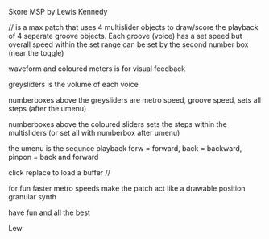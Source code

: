 Skore MSP by Lewis Kennedy

// is a max patch that uses 4 multislider objects to draw/score the playback of 4 seperate groove objects.
Each groove (voice) has a set speed but overall speed within the set range can be set by the second number box (near the toggle)

waveform and coloured meters is for visual feedback

greysliders is the volume of each voice

numberboxes above the greysliders are metro speed, groove speed, sets all steps (after the umenu)

numberboxes above the coloured sliders sets the steps within the multisliders (or set all with numberbox after umenu)

the umenu is the sequnce playback forw = forward, back = backward, pinpon = back and forward

click replace to load a buffer //



for fun faster metro speeds make the patch act like a drawable position granular synth 



have fun and all the best 

Lew

